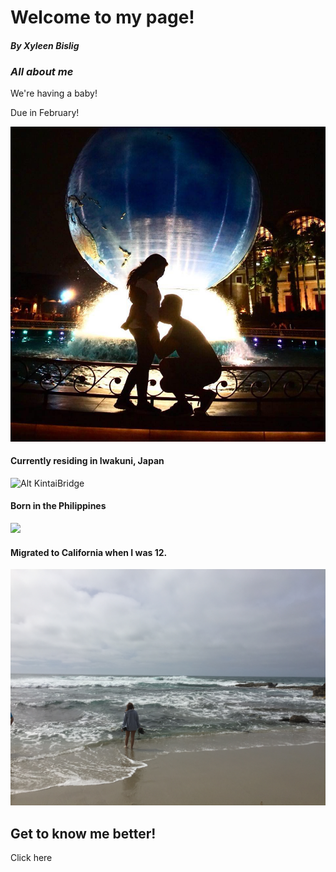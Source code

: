 # Welcome to my page!
#### *By Xyleen Bislig*


### *All about me*

We're having a baby! 

Due in February!

![](39113449_2235497473131593_17115242811097088_n.jpg)

#### Currently residing in Iwakuni, Japan

![Alt KintaiBridge](fullsizeoutput_1163.jpeg)

#### Born in the Philippines

![](GOPR0649.JPG)

#### Migrated to California when I was 12. 

![](IMG_5443.JPG)

## Get to know me better!

Click here [](https://github.com/xhaixhai/xhaixhai.github.io/blob/master/bio.md)
